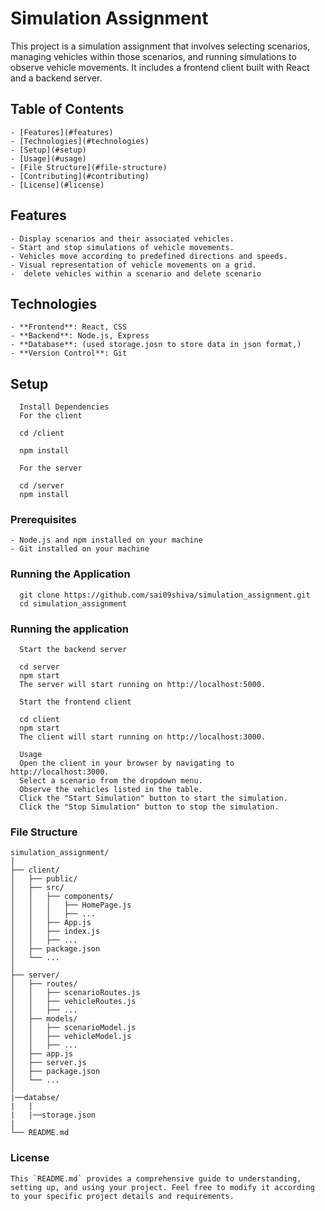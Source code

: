 # Simulation Assignment

This project is a simulation assignment that involves selecting scenarios, managing vehicles within those scenarios, and running simulations to observe vehicle movements. It includes a frontend client built with React and a backend server.

## Table of Contents

    - [Features](#features)
    - [Technologies](#technologies)
    - [Setup](#setup)
    - [Usage](#usage)
    - [File Structure](#file-structure)
    - [Contributing](#contributing)
    - [License](#license)

## Features

    - Display scenarios and their associated vehicles.
    - Start and stop simulations of vehicle movements.
    - Vehicles move according to predefined directions and speeds.
    - Visual representation of vehicle movements on a grid.
    -  delete vehicles within a scenario and delete scenario

## Technologies

    - **Frontend**: React, CSS
    - **Backend**: Node.js, Express
    - **Database**: (used storage.josn to store data in json format,)
    - **Version Control**: Git

## Setup
      Install Dependencies
      For the client
      
      cd /client
      
      npm install
      
      For the server
      
      cd /server
      npm install

### Prerequisites

    - Node.js and npm installed on your machine
    - Git installed on your machine

### Running the Application

    
      git clone https://github.com/sai09shiva/simulation_assignment.git
      cd simulation_assignment
### Running the application

      Start the backend server
      
      cd server
      npm start
      The server will start running on http://localhost:5000.
      
      Start the frontend client
      
      cd client
      npm start
      The client will start running on http://localhost:3000.
      
      Usage
      Open the client in your browser by navigating to http://localhost:3000.
      Select a scenario from the dropdown menu.
      Observe the vehicles listed in the table.
      Click the "Start Simulation" button to start the simulation.
      Click the "Stop Simulation" button to stop the simulation.
### File Structure
    simulation_assignment/
    │
    ├── client/
    │   ├── public/
    │   ├── src/
    │   │   ├── components/
    │   │   │   ├── HomePage.js
    │   │   │   ├── ...
    │   │   ├── App.js
    │   │   ├── index.js
    │   │   ├── ...
    │   ├── package.json
    │   └── ...
    │
    ├── server/
    │   ├── routes/
    │   │   ├── scenarioRoutes.js
    │   │   ├── vehicleRoutes.js
    │   │   ├── ...
    │   ├── models/
    │   │   ├── scenarioModel.js
    │   │   ├── vehicleModel.js
    │   │   ├── ...
    │   ├── app.js
    │   ├── server.js
    │   ├── package.json
    │   └── ...
    │
    |──databse/
    |   |
    |   |──storage.json
    |
    └── README.md

### License

    This `README.md` provides a comprehensive guide to understanding, setting up, and using your project. Feel free to modify it according to your specific project details and requirements.



